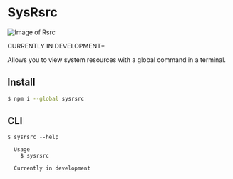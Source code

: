 # SysRsrc

![Image of Rsrc](https://i.ibb.co/kxbDf0k/Sys-Rsrc-Demo.png)


CURRENTLY IN DEVELOPMENT*

Allows you to view system resources with a global command in a terminal.

## Install

```bash
$ npm i --global sysrsrc
```

## CLI

```
$ sysrsrc --help

  Usage
    $ sysrsrc

  Currently in development